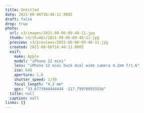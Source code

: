 ```yaml
---
title: Untitled
date: 2021-08-06T16:48:11.000Z
draft: false
drop: true
photo:
  url: s3/images/2021-08-06-09-48-11.jpg
  thumb: s3/thumbs/2021-08-06-09-48-11.jpg
  preview: s3/previews/2021-08-06-09-48-11.jpg
  created: 2021-08-06T16:48:11.000Z
  exif:
    make: Apple
    model: "iPhone 12 mini"
    lens: "iPhone 12 mini back dual wide camera 4.2mm f/1.6"
    iso: 640
    aperture: 1.6
    shutter_speed: 1/30
    focal_length: "4.2 mm"
    gps: "33.6773944444444 -117.799780555556"
  title: null
  caption: null
links: []
---
```

